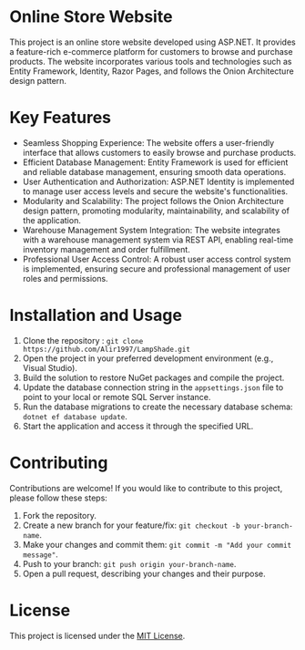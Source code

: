 # Online Store Website

This project is an online store website developed using ASP.NET. It provides a feature-rich e-commerce platform for customers to browse and purchase products. The website incorporates various tools and technologies such as Entity Framework, Identity, Razor Pages, and follows the Onion Architecture design pattern.

# Key Features

- Seamless Shopping Experience: The website offers a user-friendly interface that allows customers to easily browse and purchase products.
- Efficient Database Management: Entity Framework is used for efficient and reliable database management, ensuring smooth data operations.
- User Authentication and Authorization: ASP.NET Identity is implemented to manage user access levels and secure the website's functionalities.
- Modularity and Scalability: The project follows the Onion Architecture design pattern, promoting modularity, maintainability, and scalability of the application.
- Warehouse Management System Integration: The website integrates with a warehouse management system via REST API, enabling real-time inventory management and order fulfillment.
- Professional User Access Control: A robust user access control system is implemented, ensuring secure and professional management of user roles and permissions.

# Installation and Usage

1. Clone the repository : `git clone https://github.com/Alir1997/LampShade.git`
2. Open the project in your preferred development environment (e.g., Visual Studio).
3. Build the solution to restore NuGet packages and compile the project.
4. Update the database connection string in the `appsettings.json` file to point to your local or remote SQL Server instance.
5. Run the database migrations to create the necessary database schema: `dotnet ef database update`.
6. Start the application and access it through the specified URL.

# Contributing

Contributions are welcome! If you would like to contribute to this project, please follow these steps:

1. Fork the repository.
2. Create a new branch for your feature/fix: `git checkout -b your-branch-name`.
3. Make your changes and commit them: `git commit -m "Add your commit message"`.
4. Push to your branch: `git push origin your-branch-name`.
5. Open a pull request, describing your changes and their purpose.

# License

This project is licensed under the [MIT License](LICENSE).
